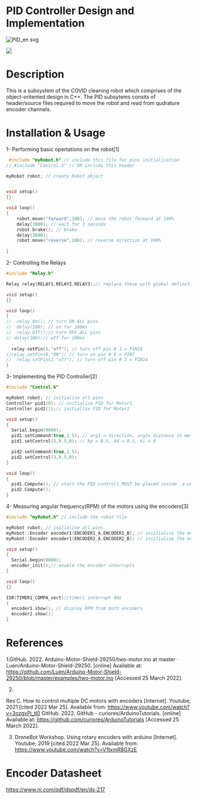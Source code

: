 # PID Controller Design and Implementation

![PID_en svg](https://user-images.githubusercontent.com/92602684/160111152-343dc503-48d7-41ad-9b3f-9fd51776f294.png)

<a href ="https://github.com/areebTP">
        <img src="https://img.shields.io/badge/Author-@areebTP-blue.svg?style=flat"/></a>


# Description 

This is a subsystem of the COVID cleaning robot which comprises of the object-oritented design in C++. The PID subsytems consits of header/source files required to move the robot and read from qudrature encoder channels. 

# Installation & Usage 

1- Performing basic opertations on the robot[1]

```cpp
 #include "myRobot.h" // include this file for pins initialisation
// #include "Control.h" // OR include this header 

myRobot robot; // create Robot object


void setup()
{}

void loop()
{
 	robot.move("forward",100); // move the robot forward at 100%
  	delay(3000); // wait for 3 seconds
  	robot.brake(); // brake
  	delay(3000);
  	robot.move("reverse",100); // reverse direction at 100%
  
}
```

2- Controlling the Relays 

```cpp
#include "Relay.h" 

Relay relay(RELAY1,RELAY2,RELAY3);// replace these with global definitions or any other pins

void setup()
{}

void loop()
{
//  relay.On(); // turn ON ALL pins
//  delay(100); // on for 100ms
//  relay.Off();// turn OFF ALL pins
// delay(100);// off for 100ms
  
  relay.setPin(1,"off"); // turn off pin # 1 = PIN10
//relay.setPin(0,"ON"); // turn on pin # 0 = PIN7
//  relay.setPin(2,"off"); // turn off pin # 2 = PIN14
}
```

3- Implementing the PID Controller[2]

```cpp
#include "Control.h"

myRobot robot; // initialise all pins
Controller pid1(0); // initialise PID for Motor1
Controller pid2(1);// initialise PID for Motor2

void setup()
{
  Serial.begin(9600);
  pid1.setCommand(true,1.5); // arg1 = direction, arg2= distance in meters
  pid1.setControl(5,0.5,0); // kp = 0.5, kd = 0.5, ki = 0

  pid2.setCommand(true,1.5); 
  pid2.setControl(3,0.5,0);  
}

void loop()
{
  pid1.Compute(); // start the PID controll MUST be placed inside  a while loop or fast interrupt
  pid2.Compute();
}
```
4- Measuring angular frequency(RPM) of the motors using the encoders[3]

```cpp
#include "myRobot.h" // include the robot file 

myRobot robot; // initialise all pins
myRobot::Encoder encoder1(ENCODER1_A,ENCODER1_B); // insitialise the encoder1 pins
myRobot::Encoder encoder1(ENCODER2_A,ENCODER2_B); // insitialise the encoder2 pins

void setup()
{
  Serial.begin(9600);
  encoder_init();// enable the encoder interrupts 
}

void loop()
{}

ISR(TIMER1_COMPA_vect)//timer1 interrupt 4Hz
{
  encoder1.show(); // display RPM from both encoders 
  encoder2.show();
}

```

# References

1.GitHub. 2022. Arduino-Motor-Shield-29250/two-motor.ino at master · Luen/Arduino-Motor-Shield-29250. [online] Available at: <https://github.com/Luen/Arduino-Motor-Shield-29250/blob/master/examples/two-motor.ino> [Accessed 25 March 2022].

2.	
Res C. How to control multiple DC motors with encoders [Internet]. Youtube; 2021 [cited 2022 Mar 25]. Available from: https://www.youtube.com/watch?v=3ozgxPi_tl0
GitHub. 2022. GitHub - curiores/ArduinoTutorials. [online] Available at: <https://github.com/curiores/ArduinoTutorials> [Accessed 25 March 2022].

3. DroneBot Workshop. Using rotary encoders with arduino [Internet]. Youtube; 2019 [cited 2022 Mar 25]. Available from: https://www.youtube.com/watch?v=V1txmR8GXzE

# Encoder Datasheet

https://www.ni.com/pdf/dspdf/en/ds-217
